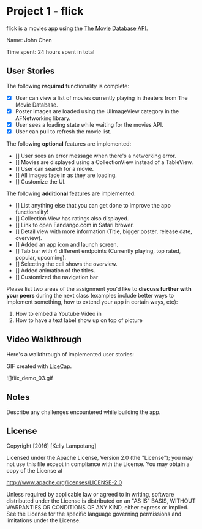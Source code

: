 # Project 1 - flick

flick is a movies app using the [The Movie Database API](http://docs.themoviedb.apiary.io/#).

Name: John Chen 

Time spent: 24 hours spent in total

## User Stories

The following **required** functionality is complete:

- [x] User can view a list of movies currently playing in theaters from The Movie Database.
- [x] Poster images are loaded using the UIImageView category in the AFNetworking library.
- [x] User sees a loading state while waiting for the movies API.
- [x] User can pull to refresh the movie list.

The following **optional** features are implemented:

- [] User sees an error message when there's a networking error.
- [] Movies are displayed using a CollectionView instead of a TableView.
- [] User can search for a movie.
- [] All images fade in as they are loading.
- [] Customize the UI.

The following **additional** features are implemented:

- [] List anything else that you can get done to improve the app functionality!
- [] Collection View has ratings also displayed.
- [] Link to open Fandango.com in Safari brower.
- [] Detail view with more information (Title, bigger poster, release date, overview).
- [] Added an app icon and launch screen.
- [] Tab bar with 4 different endpoints (Currently playing, top rated, popular, upcoming).
- [] Selecting the cell shows the overview.
- [] Added animation of the titles.
- [] Customized the navigation bar

Please list two areas of the assignment you'd like to **discuss further with your peers** during the next class (examples include better ways to implement something, how to extend your app in certain ways, etc):

1. How to embed a Youtube Video in
2. How to have a text label show up on top of picture

## Video Walkthrough

Here's a walkthrough of implemented user stories:

GIF created with [LiceCap](http://www.cockos.com/licecap/).

![]flix_demo_03.gif

## Notes

Describe any challenges encountered while building the app.


## License

Copyright [2016] [Kelly Lampotang]

Licensed under the Apache License, Version 2.0 (the "License");
you may not use this file except in compliance with the License.
You may obtain a copy of the License at

http://www.apache.org/licenses/LICENSE-2.0

Unless required by applicable law or agreed to in writing, software
distributed under the License is distributed on an "AS IS" BASIS,
WITHOUT WARRANTIES OR CONDITIONS OF ANY KIND, either express or implied.
See the License for the specific language governing permissions and
limitations under the License.
